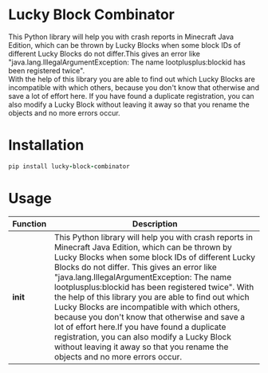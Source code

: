 # Lucky Block Combinator
This Python library will help you with crash reports in Minecraft Java Edition, which can be thrown by Lucky Blocks when some block IDs of different Lucky Blocks do not differ.This gives an error like "java.lang.IllegalArgumentException: The name lootplusplus:blockid has been registered twice". \
With the help of this library you are able to find out which Lucky Blocks are incompatible with which others, because you don't know that otherwise and save a lot of effort here. 
If you have found a duplicate registration, you can also modify a Lucky Block without leaving it away so that you rename the objects and no more errors occur.

# Installation
```ruby
pip install lucky-block-combinator
```

# Usage

| Function | Description |
| ----- | ----- |
| __init__ | This Python library will help you with crash reports in Minecraft Java Edition, which can be thrown by Lucky Blocks when some block IDs of different Lucky Blocks do not differ. This gives an error like "java.lang.IllegalArgumentException: The name lootplusplus:blockid has been registered twice". With the help of this library you are able to find out which Lucky Blocks are incompatible with which others, because you don't know that otherwise and save a lot of effort here.If you have found a duplicate registration, you can also modify a Lucky Block without leaving it away so that you rename the objects and no more errors occur. |
